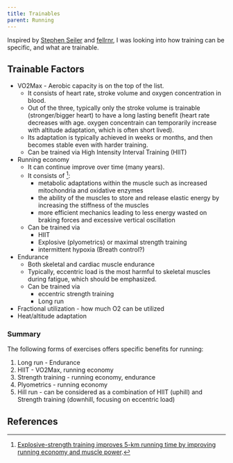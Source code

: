 ```yaml
---
title: Trainables
parent: Running
---
```



Inspired by [Stephen Seiler](https://www.youtube.com/watch?v=otNngp1u-Ls&t=1878s) and [fellrnr](https://fellrnr.com/wiki/How_To_Train), I was looking into how training can be specific, and what are trainable.


## Trainable Factors

* VO2Max - Aerobic capacity is on the top of the list. 
    * It consists of heart rate, stroke volume and oxygen concentration in blood. 
    * Out of the three,  typically only the stroke volume is trainable (stronger/bigger heart) to have a long lasting benefit (heart rate decreases with age. oxygen concentrain can temporarily increase with altitude adaptation, which is often short lived).
    * Its adaptation is typically achieved in weeks or months, and then becomes stable even with harder training.
    * Can be trained via High Intensity Interval Training (HIIT)
* Running economy
    * It can continue improve over time (many years).
    * It consists of [^1]:
        * metabolic adaptations within the muscle such as increased mitochondria and oxidative enzymes 
        * the ability of the muscles to store and release elastic energy by increasing the stiffness of the muscles 
        * more efficient mechanics leading to less energy wasted on braking forces and excessive vertical oscillation
    * Can be trained via
        * HIIT 
        * Explosive (plyometrics) or maximal strength training  
        * intermittent hypoxia (Breath control?) 
* Endurance 
    * Both skeletal and cardiac muscle endurance
    * Typically, eccentric load is the most harmful to skeletal muscles during fatigue, which should be emphasized.
    * Can be trained via
        * eccentric strength training
        * Long run
* Fractional utilization - how much O2 can be utilized  
* Heat/altitude adaptation

### Summary

The following forms of exercises offers specific benefits for running:

1. Long run - Endurance
1. HIIT - VO2Max, running economy
1. Strength training - running economy, endurance
1. Plyometrics - running economy
1. Hill run - can be considered as a combination of HIIT (uphill) and Strength training (downhill, focusing on eccentric load)


## References

[^1]: [Explosive-strength training improves 5-km running time by improving running economy and muscle power](https://journals.physiology.org/doi/full/10.1152/jappl.1999.86.5.1527?checkFormatAccess=true).